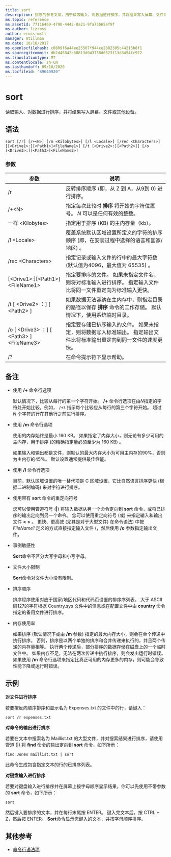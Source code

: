 ```yaml
---
title: sort
description: 排序的参考文章，用于读取输入、对数据进行排序，并将结果写入屏幕、文件或其他设备。
ms.topic: reference
ms.assetid: 77116469-4790-4442-8a21-9fa73b65ef9f
ms.author: lizross
author: eross-msft
manager: mtillman
ms.date: 10/16/2017
ms.openlocfilehash: c0809f6a44ee25507f944ce2882305c44215b8f1
ms.sourcegitcommit: db2d46842c68813d043738d6523f13d8454fc972
ms.translationtype: MT
ms.contentlocale: zh-CN
ms.lasthandoff: 09/10/2020
ms.locfileid: "89640920"
---
```

# <a name="sort"></a>sort

读取输入、对数据进行排序，并将结果写入屏幕、文件或其他设备。



## <a name="syntax"></a>语法

```
sort [/r] [/+<N>] [/m <Kilobytes>] [/l <Locale>] [/rec <Characters>] [[<Drive1>:][<Path1>]<FileName1>] [/t [<Drive2>:][<Path2>]] [/o [<Drive3>:][<Path3>]<FileName3>]
```

### <a name="parameters"></a>参数

|参数|说明|
|---------|-----------|
|/r|反转排序顺序 (即，从 Z 到 A，从9到 0) 进行排序。|
|/+\<N>|指定每次比较时 **排序** 将开始的字符位置号。 *N* 可以是任何有效的整数。|
|一样 \<Kilobytes>|指定用于排序 (KB) 的主内存量（kb）。|
|/l \<Locale>|覆盖系统默认区域设置所定义的字符的排序顺序 (即，在安装过程中选择的语言和国家/地区) 。|
|/rec \<Characters>|指定记录或输入文件的行中的最大字符数 (默认值为4096，最大值为 65535) 。|
|[\<Drive1>:][\<Path1>]\<FileName1>|指定要排序的文件。 如果未指定文件名，则将对标准输入进行排序。 指定输入文件比将同一文件重定向为标准输入更快。|
|/t [ \<Drive2> ：] [ \<Path2> ]|如果数据无法容纳在主内存中，则指定目录的路径以保存 **排序** 命令的工作存储。 默认情况下，使用系统临时目录。|
|/o [ \<Drive3> ：] [ \<Path3> ]\<FileName3>|指定要存储已排序输入的文件。 如果未指定，则将数据写入标准输出。 指定输出文件比将标准输出重定向到同一文件的速度更快。|
|/?|在命令提示符下显示帮助。|

## <a name="remarks"></a>备注

-   使用 **/+** 命令行选项

    默认情况下，比较从每行的第一个字符开始。 **/+** 命令行选项在由*N*指定的字符处开始比较。例如， `/+3` 指示每个比较应从每行的第三个字符开始。 超过 *N* 个字符的行在其他行之前进行排序。
-   使用 **/m** 命令行选项

    使用的内存始终是最小 160 KB。 如果指定了内存大小，则无论有多少可用的主内存，用于排序 (的精确指定量必须至少为 160 KB) 。

    如果输入和输出都是文件，则默认的最大内存大小为可用主内存的90%，否则为主内存的45%。 默认设置通常提供最佳性能。
-   使用 **/l** 命令行选项

    目前，默认区域设置的唯一替代项是 C 区域设置，它比自然语言排序更快 (根据二进制编码) 来对字符进行排序。
-   使用带有 **sort** 命令的重定向符号

    您可以使用管道符号 (**|**) 将输入数据从另一个命令定向到 **sort** 命令，或将已排序的输出定向到另一个命令。 您可以使用重定向符号 (或) 来指定输入和输出文件 **<** **>** 。 更快、更高效 (尤其是对于大型文件) 在命令语法) 中按 *FileName1* 定义的方式直接指定输入文件 (，然后使用 **/o** 参数指定输出文件。
-   事例敏感性

    **Sort**命令不区分大写字母和小写字母。
-   文件大小限制

    **Sort**命令对文件大小没有限制。
-   排序顺序

    排序程序使用对应于国家/地区代码和代码页设置的排序序列表。 大于 ASCII 码127的字符根据 Country.sys 文件中的信息或在配置文件中由 **country** 命令指定的备用文件进行排序。
-   内存使用率

    如果排序 (默认情况下或由 **/m** 参数) 指定的最大内存大小，则会在单个传递中执行排序。 否则，排序是以两个单独的排序和合并传递来执行的，并且两个传递的内存量相等。 执行两个传递后，部分排序的数据存储在磁盘上的一个临时文件中。 如果内存不足，无法在两次传递中执行排序，则会发出运行时错误。 如果使用 **/m** 命令行选项来指定比真正可用的内存更多的内存，则可能会导致性能下降或运行时错误。

## <a name="examples"></a>示例

**对文件进行排序**

若要按反向顺序排序和显示名为 Expenses.txt 的文件中的行，请键入：

`sort /r expenses.txt`

**对命令的输出进行排序**

若要在文本中搜索名为 Maillist.txt 的大型文件，并对搜索结果进行排序，请使用管道 (|) 将 **find** 命令的输出定向到 **sort** 命令，如下所示：

`find Jones maillist.txt | sort`

此命令生成包含指定文本的行的已排序列表。

**对键盘输入进行排序**

若要对键盘输入进行排序并在屏幕上按字母顺序显示结果，你可以先使用不带参数的 **sort** 命令，如下所示：

`sort`

然后键入要排序的文本，并在每行末尾按 ENTER。 键入完文本后，按 CTRL + Z，然后按 ENTER。 **Sort**命令显示您键入的文本，并按字母顺序排序。

## <a name="additional-references"></a>其他参考

- [命令行语法项](command-line-syntax-key.md)